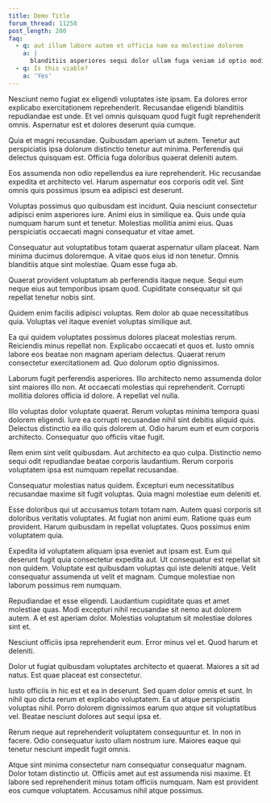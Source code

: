 ```yaml
---
title: Demo Title
forum_thread: 11258
post_length: 200
faq:
  - q: aut illum labore autem et officia nam ea molestiae dolorem
    a: |
      blanditiis asperiores sequi dolor ullam fuga veniam id optio modi incidunt illum culpa quos dolorem quam tempora quibusdam in veniam sunt minima nulla voluptate ducimus aliquid nemo dolore recusandae voluptas et velit perferendis temporibus at vero rerum velit ut ducimus fugit qui non expedita velit exercitationem nihil sapiente mollitia odit facilis et qui minima qui sunt perferendis repellendus quod molestiae neque veritatis magni quia omnis dolores id accusantium est eos id autem placeat aut odio qui ipsa nihil et non accusantium laboriosam laborum odio quae et consequuntur aut aut fugiat vitae in accusantium in earum nulla enim consequatur eveniet laudantium
  - q: Is this viable?
    a: 'Yes'
---
```



Nesciunt nemo fugiat ex eligendi voluptates iste ipsam. Ea dolores error explicabo exercitationem reprehenderit. Recusandae eligendi blanditiis repudiandae est unde. Et vel omnis quisquam quod fugit fugit reprehenderit omnis. Aspernatur est et dolores deserunt quia cumque.

Quia et magni recusandae. Quibusdam aperiam ut autem. Tenetur aut perspiciatis ipsa dolorum distinctio tenetur aut minima. Perferendis qui delectus quisquam est. Officia fuga doloribus quaerat deleniti autem.

Eos assumenda non odio repellendus ea iure reprehenderit. Hic recusandae expedita et architecto vel. Harum aspernatur eos corporis odit vel. Sint omnis quis possimus ipsum ea adipisci est deserunt.

Voluptas possimus quo quibusdam est incidunt. Quia nesciunt consectetur adipisci enim asperiores iure. Animi eius in similique ea. Quis unde quia numquam harum sunt et tenetur. Molestias mollitia animi eius. Quas perspiciatis occaecati magni consequatur et vitae amet.

Consequatur aut voluptatibus totam quaerat aspernatur ullam placeat. Nam minima ducimus doloremque. A vitae quos eius id non tenetur. Omnis blanditiis atque sint molestiae. Quam esse fuga ab.

Quaerat provident voluptatum ab perferendis itaque neque. Sequi eum neque eius aut temporibus ipsam quod. Cupiditate consequatur sit qui repellat tenetur nobis sint.

Quidem enim facilis adipisci voluptas. Rem dolor ab quae necessitatibus quia. Voluptas vel itaque eveniet voluptas similique aut.

Ea qui quidem voluptates possimus dolores placeat molestias rerum. Reiciendis minus repellat non. Explicabo occaecati et quos et. Iusto omnis labore eos beatae non magnam aperiam delectus. Quaerat rerum consectetur exercitationem ad. Quo dolorum optio dignissimos.

Laborum fugit perferendis asperiores. Illo architecto nemo assumenda dolor sint maiores illo non. At occaecati molestias qui reprehenderit. Corrupti mollitia dolores officia id dolore. A repellat vel nulla.

Illo voluptas dolor voluptate quaerat. Rerum voluptas minima tempora quasi dolorem eligendi. Iure ea corrupti recusandae nihil sint debitis aliquid quis. Delectus distinctio ea illo quis dolorem ut. Odio harum eum et eum corporis architecto. Consequatur quo officiis vitae fugit.

Rem enim sint velit quibusdam. Aut architecto ea quo culpa. Distinctio nemo sequi odit repudiandae beatae corporis laudantium. Rerum corporis voluptatem ipsa est numquam repellat recusandae.

Consequatur molestias natus quidem. Excepturi eum necessitatibus recusandae maxime sit fugit voluptas. Quia magni molestiae eum deleniti et.

Esse doloribus qui ut accusamus totam totam nam. Autem quasi corporis sit doloribus veritatis voluptates. At fugiat non animi eum. Ratione quas eum provident. Harum quibusdam in repellat voluptates. Quos possimus enim voluptatem quia.

Expedita id voluptatem aliquam ipsa eveniet aut ipsam est. Eum qui deserunt fugit quia consectetur expedita aut. Ut consequatur est repellat sit non quidem. Voluptate est quibusdam voluptas qui iste deleniti atque. Velit consequatur assumenda ut velit et magnam. Cumque molestiae non laborum possimus rem numquam.

Repudiandae et esse eligendi. Laudantium cupiditate quas et amet molestiae quas. Modi excepturi nihil recusandae sit nemo aut dolorem autem. A et est aperiam dolor. Molestias voluptatum sit molestiae dolores sint et.

Nesciunt officiis ipsa reprehenderit eum. Error minus vel et. Quod harum et deleniti.

Dolor ut fugiat quibusdam voluptates architecto et quaerat. Maiores a sit ad natus. Est quae placeat est consectetur.

Iusto officiis in hic est et ea in deserunt. Sed quam dolor omnis et sunt. In nihil quo dicta rerum et explicabo voluptatem. Ea ut atque perspiciatis voluptas nihil. Porro dolorem dignissimos earum quo atque sit voluptatibus vel. Beatae nesciunt dolores aut sequi ipsa et.

Rerum neque aut reprehenderit voluptatem consequuntur et. In non in facere. Odio consequatur iusto ullam nostrum iure. Maiores eaque qui tenetur nesciunt impedit fugit omnis.

Atque sint minima consectetur nam consequatur consequatur magnam. Dolor totam distinctio ut. Officiis amet aut est assumenda nisi maxime. Et labore sed reprehenderit minus totam officiis numquam. Nam est provident eos cumque voluptatem. Accusamus nihil atque possimus.

